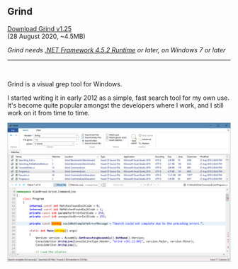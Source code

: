 ## Grind

[Download Grind v1.25](https://github.com/Arjailer/arjailer.github.io/releases/download/Grind/Grind.Setup.exe)
<br />
(28 August 2020, ~4.5MB)

_Grind needs [.NET Framework 4.5.2 Runtime](https://dotnet.microsoft.com/download/dotnet-framework) or later, on Windows 7 or later_

---

<br />

Grind is a visual grep tool for Windows.

I started writing it in early 2012 as a simple, fast search tool for my own use. It's become quite popular amongst the developers where I work, and I still work on it from time to time.

![Grind screenshot](Grind1.png)

